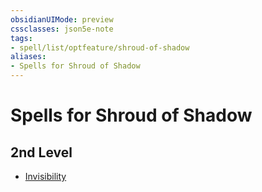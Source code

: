 ```yaml
---
obsidianUIMode: preview
cssclasses: json5e-note
tags:
- spell/list/optfeature/shroud-of-shadow
aliases:
- Spells for Shroud of Shadow
---
```

# Spells for Shroud of Shadow

## 2nd Level

- [Invisibility](/3-Mechanics/CLI/spells/invisibility-xphb.md "XPHB")